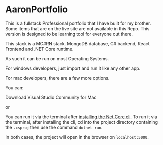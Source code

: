 # AaronPortfolio

This is a fullstack Professional portfolio that I have built for my brother. Some items that are on the live site are not available in this Repo. This version is designed to be learning tool for everyone out there.

This stack is a MC#RN stack. MongoDB database, C# backend, React Frontend and .NET Core runtime.

As such it can be run on most Operating Systems. 

For windows developers, just import and run it like any other app. 

For mac developers, there are a few more options. 

You can:

Download Visual Studio Community for Mac

or

You can run it via the terminal after [installing the Net Core cli](https://download.microsoft.com/download/8/8/5/88544F33-836A-49A5-8B67-451C24709A8F/dotnet-sdk-2.1.300-osx-gs-x64.pkg). To run it via the terminal, after installing the cli, cd into the project directory containing the `.csproj` then use the command `dotnet run`.

In both cases, the project will open in the browser on `localhost:5000`.